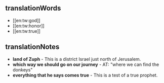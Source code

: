 ## translationWords

* [[en:tw:god]]
* [[en:tw:honor]]
* [[en:tw:true]]

## translationNotes

* **land of Zuph** - This is a district Israel just north of Jerusalem.
* **which way we should go on our journey** - AT: "where we can find the donkeys"
* **everything that he says comes true** - This is a test of a true prophet.
